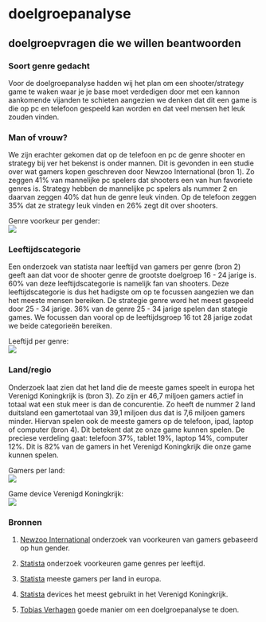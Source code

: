 # doelgroepanalyse


## doelgroepvragen die we willen beantwoorden

### Soort genre gedacht
Voor de doelgroepanalyse hadden wij het plan om een shooter/strategy game te waken waar je je base moet verdedigen door met een kannon aankomende vijanden te schieten aangezien we denken dat dit een game is die op pc en telefoon gespeeld kan worden en dat veel mensen het leuk zouden vinden.

### Man of vrouw?
We zijn erachter gekomen dat op de telefoon en pc de genre shooter en strategy bij ver het bekenst is onder mannen. Dit is gevonden in een studie over wat gamers kopen geschreven door Newzoo International (bron 1). Zo zeggen 41% van mannelijke pc spelers dat shooters een van hun favoriete genres is. Strategy hebben de mannelijke pc spelers als nummer 2 en daarvan zeggen 40% dat hun de genre leuk vinden. Op de telefoon zeggen 35% dat ze strategy leuk vinden en 26% zegt dit over shooters.  

Genre voorkeur per gender:  
![](https://cdn.discordapp.com/attachments/1042023788881133631/1043143758025330800/unknown.png)

### Leeftijdscategorie
Een onderzoek van statista naar leeftijd van gamers per genre (bron 2) geeft aan dat voor de shooter genre de grootste doelgroep 16 - 24 jarige is. 60% van deze leeftijdscategorie is namelijk fan van shooters. Deze leeftijdscategorie is dus het hadigste om op te focussen aangezien we dan het meeste mensen bereiken. De strategie genre word het meest gespeeld door 25 - 34 jarige. 36% van de genre 25 - 34 jarige spelen dan stategie games. We focussen dan vooral op de leeftijdsgroep 16 tot 28 jarige zodat we beide categorieën bereiken.  
  
Leeftijd per genre:  
![](docs/images/image.png)

### Land/regio
Onderzoek laat zien dat het land die de meeste games speelt in europa het Verenigd Koningkrijk is (bron 3). Zo zijn er 46,7 miljoen gamers actief in totaal wat een stuk meer is dan de concurentie. Zo heeft de nummer 2 land duitsland een gamertotaal van 39,1 miljoen dus dat is 7,6 miljoen gamers minder. Hiervan spelen ook de meeste gamers op de telefoon, ipad, laptop of computer (bron 4). Dit betekent dat ze onze game kunnen spelen. De preciese verdeling gaat: telefoon 37%, tablet 19%, laptop 14%, computer 12%. Dit is 82% van de gamers in het Verenigd Koningkrijk die onze game kunnen spelen.  
  
Gamers per land:  
![](https://cdn.discordapp.com/attachments/1042023788881133631/1043131541037002772/statistic_id448421_number-of-gamers-in-select-european-countries-2021.png)    
  
Game device Verenigd Koningkrijk:  
![](https://cdn.discordapp.com/attachments/1042023788881133631/1043141267544096768/image.png)

### Bronnen
1. [Newzoo International](https://newzoo.com/insights/articles/male-and-female-gamers-how-their-similarities-and-differences-shape-the-games-market.) onderzoek van voorkeuren van gamers gebaseerd op hun gender.

2. [Statista](https://www.statista.com/statistics/1263585/top-video-game-genres-worldwide-by-age/) onderzoek voorkeuren game genres per leeftijd.

3. [Statista](https://www.statista.com/statistics/448421/gamers-in-european-countries/) meeste gamers per land in europa.

4. [Statista](https://www.statista.com/statistics/260531/devices-used-to-play-games-in-the-uk/) devices het meest gebruikt in het Verenigd Koningkrijk.

5. [Tobias Verhagen](https://goeiezaak.com/blog/strategie/doelgroepanalyse/) goede manier om een doelgroepanalyse te doen.
